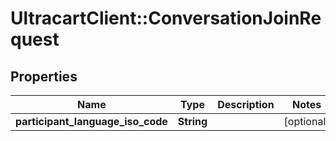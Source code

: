 # UltracartClient::ConversationJoinRequest

## Properties
Name | Type | Description | Notes
------------ | ------------- | ------------- | -------------
**participant_language_iso_code** | **String** |  | [optional] 


